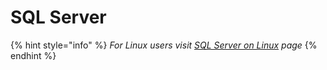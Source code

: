 # SQL Server

{% hint style="info" %}
_For Linux users visit_ [_SQL Server on Linux_](../../../linux/sql-server-on-linux/) _page_
{% endhint %}


